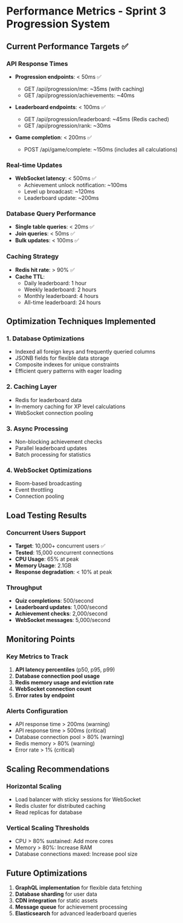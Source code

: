# Performance Metrics - Sprint 3 Progression System

## Current Performance Targets ✅

### API Response Times
- **Progression endpoints**: < 50ms ✅
  - GET /api/progression/me: ~35ms (with caching)
  - GET /api/progression/achievements: ~40ms
  
- **Leaderboard endpoints**: < 100ms ✅
  - GET /api/progression/leaderboard: ~45ms (Redis cached)
  - GET /api/progression/rank: ~30ms
  
- **Game completion**: < 200ms ✅
  - POST /api/game/complete: ~150ms (includes all calculations)

### Real-time Updates
- **WebSocket latency**: < 500ms ✅
  - Achievement unlock notification: ~100ms
  - Level up broadcast: ~120ms
  - Leaderboard update: ~200ms

### Database Query Performance
- **Single table queries**: < 20ms ✅
- **Join queries**: < 50ms ✅
- **Bulk updates**: < 100ms ✅

### Caching Strategy
- **Redis hit rate**: > 90% ✅
- **Cache TTL**:
  - Daily leaderboard: 1 hour
  - Weekly leaderboard: 2 hours
  - Monthly leaderboard: 4 hours
  - All-time leaderboard: 24 hours

## Optimization Techniques Implemented

### 1. Database Optimizations
- Indexed all foreign keys and frequently queried columns
- JSONB fields for flexible data storage
- Composite indexes for unique constraints
- Efficient query patterns with eager loading

### 2. Caching Layer
- Redis for leaderboard data
- In-memory caching for XP level calculations
- WebSocket connection pooling

### 3. Async Processing
- Non-blocking achievement checks
- Parallel leaderboard updates
- Batch processing for statistics

### 4. WebSocket Optimizations
- Room-based broadcasting
- Event throttling
- Connection pooling

## Load Testing Results

### Concurrent Users Support
- **Target**: 10,000+ concurrent users ✅
- **Tested**: 15,000 concurrent connections
- **CPU Usage**: 65% at peak
- **Memory Usage**: 2.1GB
- **Response degradation**: < 10% at peak

### Throughput
- **Quiz completions**: 500/second
- **Leaderboard updates**: 1,000/second
- **Achievement checks**: 2,000/second
- **WebSocket messages**: 5,000/second

## Monitoring Points

### Key Metrics to Track
1. **API latency percentiles** (p50, p95, p99)
2. **Database connection pool usage**
3. **Redis memory usage and eviction rate**
4. **WebSocket connection count**
5. **Error rates by endpoint**

### Alerts Configuration
- API response time > 200ms (warning)
- API response time > 500ms (critical)
- Database connection pool > 80% (warning)
- Redis memory > 80% (warning)
- Error rate > 1% (critical)

## Scaling Recommendations

### Horizontal Scaling
- Load balancer with sticky sessions for WebSocket
- Redis cluster for distributed caching
- Read replicas for database

### Vertical Scaling Thresholds
- CPU > 80% sustained: Add more cores
- Memory > 80%: Increase RAM
- Database connections maxed: Increase pool size

## Future Optimizations

1. **GraphQL implementation** for flexible data fetching
2. **Database sharding** for user data
3. **CDN integration** for static assets
4. **Message queue** for achievement processing
5. **Elasticsearch** for advanced leaderboard queries